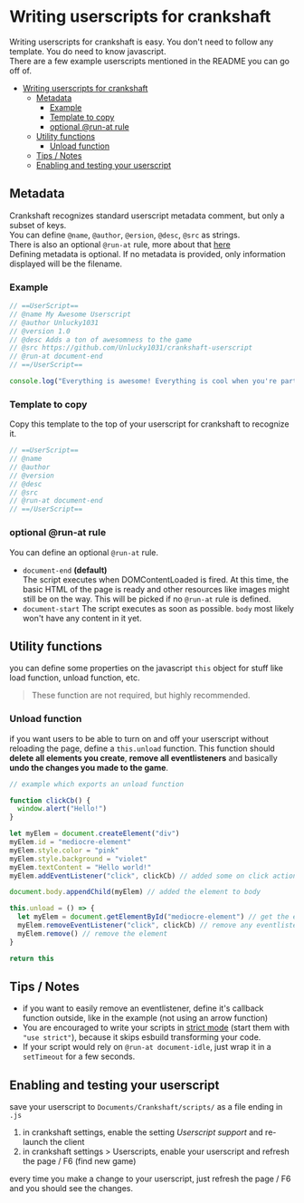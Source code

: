 # Writing userscripts for crankshaft
Writing userscripts for crankshaft is easy. You don't need to follow any template. You do need to know javascript.  
There are a few example userscripts mentioned in the README you can go off of.  

- [Writing userscripts for crankshaft](#writing-userscripts-for-crankshaft)
  - [Metadata](#metadata)
    - [Example](#example)
    - [Template to copy](#template-to-copy)
    - [optional @run-at rule](#optional-run-at-rule)
  - [Utility functions](#utility-functions)
    - [Unload function](#unload-function)
  - [Tips / Notes](#tips--notes)
  - [Enabling and testing your userscript](#enabling-and-testing-your-userscript)

## Metadata
Crankshaft recognizes standard userscript metadata comment, but only a subset of keys.  
You can define `@name`, `@author`, `@ersion`, `@desc`, `@src` as strings.  
There is also an optional `@run-at` rule, more about that [here](#optional-run-at-rule)  
Defining metadata is optional. If no metadata is provided, only information displayed will be the filename.  
  
### Example
```js
// ==UserScript==
// @name My Awesome Userscript
// @author Unlucky1031
// @version 1.0
// @desc Adds a ton of awesomness to the game
// @src https://github.com/Unlucky1031/crankshaft-userscript
// @run-at document-end
// ==/UserScript==

console.log("Everything is awesome! Everything is cool when you're part of a team!")
```
  
### Template to copy
Copy this template to the top of your userscript for crankshaft to recognize it.  
```js
// ==UserScript==
// @name 
// @author 
// @version 
// @desc 
// @src
// @run-at document-end 
// ==/UserScript==
```

### optional @run-at rule
You can define an optional `@run-at` rule.
- `document-end` **(default)**  
  The script executes when DOMContentLoaded is fired. At this time, the basic HTML of the page is ready and other resources like images might still be on the way. This will be picked if no `@run-at` rule is defined.
- `document-start`
  The script executes as soon as possible. `body` most likely won't have any content in it yet.

## Utility functions
you can define some properties on the javascript `this` object for stuff like load function, unload function, etc.
> These function are not required, but highly recommended.
  
### Unload function
if you want users to be able to turn on and off your userscript without reloading the page, define a `this.unload` function. 
This function should **delete all elements you create**, **remove all eventlisteners** and basically **undo the changes you made to the game**.  
  
```js
// example which exports an unload function

function clickCb() {
  window.alert("Hello!")
}

let myElem = document.createElement("div")
myElem.id = "mediocre-element"
myElem.style.color = "pink"
myElem.style.background = "violet"
myElem.textContent = "Hello world!"
myElem.addEventListener("click", clickCb) // added some on click action

document.body.appendChild(myElem) // added the element to body

this.unload = () => {
  let myElem = document.getElementById("mediocre-element") // get the element by id / queryselector
  myElem.removeEventListener("click", clickCb) // remove any eventlisteners you added to be safe
  myElem.remove() // remove the element
}

return this

``` 

## Tips / Notes
- if you want to easily remove an eventlistener, define it's callback function outside, like in the example (not using an arrow function)
- You are encouraged to write your scripts in [strict mode](https://developer.mozilla.org/en-US/docs/Web/JavaScript/Reference/Strict_mode) (start them with `"use strict"`), because it skips esbuild transforming your code.
- If your script would rely on `@run-at document-idle`, just wrap it in a `setTimeout` for a few seconds.

## Enabling and testing your userscript

save your userscript to `Documents/Crankshaft/scripts/` as a file ending in `.js`
1. in crankshaft settings, enable the setting *Userscript support* and re-launch the client
2. in crankshaft settings > Userscripts, enable your userscript and refresh the page / F6 (find new game)
  
every time you make a change to your userscript, just refresh the page / F6 and you should see the changes.  